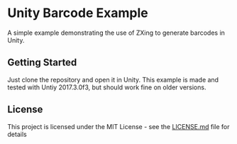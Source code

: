 # Unity Barcode Example

A simple example demonstrating the use of ZXing to generate barcodes in Unity.

## Getting Started

Just clone the repository and open it in Unity. This example is made and tested with Untiy 2017.3.0f3, but should work fine on older versions.

## License

This project is licensed under the MIT License - see the [LICENSE.md](LICENSE.md) file for details